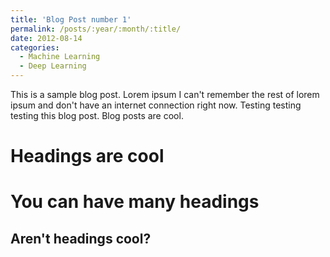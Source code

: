 ```yaml
---
title: 'Blog Post number 1'
permalink: /posts/:year/:month/:title/
date: 2012-08-14
categories:
  - Machine Learning
  - Deep Learning
---
```


This is a sample blog post. Lorem ipsum I can't remember the rest of lorem ipsum and don't have an internet connection right now. Testing testing testing this blog post. Blog posts are cool.

Headings are cool
======

You can have many headings
======

Aren't headings cool?
------